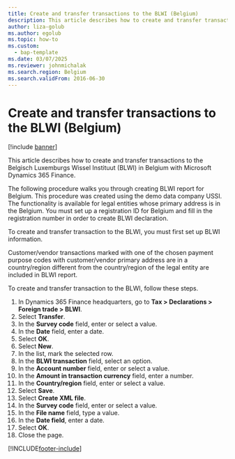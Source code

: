 ```yaml
---
title: Create and transfer transactions to the BLWI (Belgium)
description: This article describes how to create and transfer transactions to the BLWI in Belgium with Microsoft Dynamics 365 Finance.
author: liza-golub
ms.author: egolub
ms.topic: how-to
ms.custom: 
  - bap-template
ms.date: 03/07/2025
ms.reviewer: johnmichalak
ms.search.region: Belgium
ms.search.validFrom: 2016-06-30
---
```


# Create and transfer transactions to the BLWI (Belgium)

[!include [banner](../../includes/banner.md)]

This article describes how to create and transfer transactions to the Belgisch Luxemburgs Wissel Instituut (BLWI) in Belgium with Microsoft Dynamics 365 Finance.

The following procedure walks you through creating BLWI report for Belgium. This procedure was created using the demo data company USSI. The functionality is available for legal entities whose primary address is in the Belgium. You must set up a registration ID for Belgium and fill in the registration number in order to create BLWI declaration.

To create and transfer transaction to the BLWI, you must first set up BLWI information.

Customer/vendor transactions marked with one of the chosen payment purpose codes with customer/vendor primary address are in a country/region different from the country/region of the legal entity are included in BLWI report.

To create and transfer transaction to the BLWI, follow these steps.

1. In Dynamics 365 Finance headquarters, go to **Tax \> Declarations \> Foreign trade \> BLWI**.
2. Select **Transfer**.
3. In the **Survey code** field, enter or select a value.
4. In the **Date** field, enter a date.
5. Select **OK**.
6. Select **New**.
7. In the list, mark the selected row.
8. In the **BLWI transaction** field, select an option.
9. In the **Account number** field, enter or select a value.
10. In the **Amount in transaction currency** field, enter a number.
11. In the **Country/region** field, enter or select a value.
12. Select **Save**.
13. Select **Create XML file**.
14. In the **Survey code** field, enter or select a value.
15. In the **File name** field, type a value.
16. In the **Date field**, enter a date.
17. Select **OK**.
18. Close the page.



[!INCLUDE[footer-include](../../../includes/footer-banner.md)]
